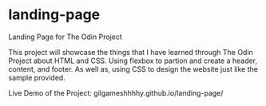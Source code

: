 # landing-page
Landing Page for The Odin Project

This project will showcase the things that I have learned through The Odin Project about HTML and CSS. Using flexbox to partion and create a header, content, and footer. As well as, using CSS to design the website just like the sample provided.

Live Demo of the Project:
gilgameshhhhy.github.io/landing-page/